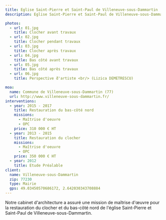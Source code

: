 ```yaml
---
title: Eglise Saint-Pierre et Saint-Paul de Villeneuve-sous-Dammartin
description: Eglise Saint-Pierre et Saint-Paul de Villeneuve-sous-Dammartin

photos:
  - url: 01.jpg
    title: Clocher avant travaux
  - url: 02.jpg
    title: Clocher pendant travaux
  - url: 03.jpg
    title: Clocher après travaux
  - url: 04.jpg
    title: Bas côté avant travaux
  - url: 05.jpg
    title: Bas côté après travaux
  - url: 06.jpg
    title: Perspective ̀d'artiste <br/> (Lizica DEMETRESCU)

moa:
  name: Commune de Villeneuve-sous-Dammartin (77)
  url: http://www.villeneuve-sous-dammartin.fr/
interventions:
  - year: 2015 - 2017
    title: Restauration du bas-côté nord
    missions:
      - Maîtrise d'oeuvre
      - OPC
    price: 310 000 € HT
  - year: 2013 - 2015
    title: Restauration du clocher
    missions:
      - Maîtrise d'oeuvre
      - OPC
    price: 350 000 € HT
  - year: 2012
    title: Etude Préalable
client:
  name: Villeneuve-sous-Dammartin
  zip: 77230
  type: Mairie
  gps: 49.03450570686172, 2.642030343708884
---
```


Notre cabinet d'architecture a assuré une mission de maîtrise d'œuvre pour la
restauration du clocher et du bas-côté nord de l'église Saint-Pierre et
Saint-Paul de Villeneuve-sous-Dammartin.
